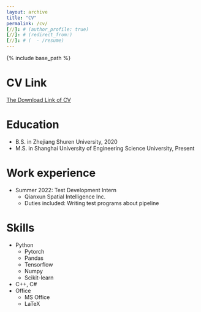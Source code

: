 ```yaml
---
layout: archive
title: "CV"
permalink: /cv/
[//]: # (author_profile: true)
[//]: # (redirect_from:)
[//]: # (  - /resume)
---
```


{% include base_path %}

CV Link
======
[The Download Link of CV](https://reza-zhu.github.io/files/CV.pdf)

Education
======
* B.S. in Zhejiang Shuren University,  2020
* M.S. in Shanghai University of Engineering Science University, Present

[//]: # (* Ph.D in Version Control Theory, GitHub University, 2018 &#40;expected&#41;)

Work experience
======
* Summer 2022: Test Development Intern
  * Qianxun Spatial Intelligence Inc.
  * Duties included: Writing test programs about pipeline

[//]: # (  * Supervisor: Professor Git)

[//]: # (* Fall 2015: Research Assistant)

[//]: # (  * Github University)

[//]: # (  * Duties included: Merging pull requests)

[//]: # (  * Supervisor: Professor Hub)
  
Skills
======
* Python
  * Pytorch
  * Pandas
  * Tensorflow
  * Numpy
  * Scikit-learn
* C++, C#
* Office
  * MS Office
  * LaTeX


